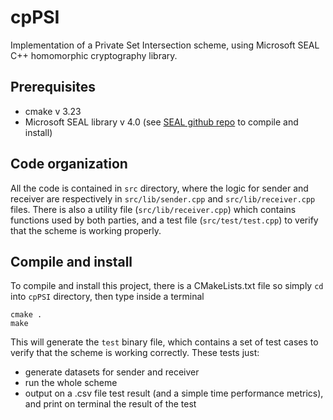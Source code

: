 # cpPSI
Implementation of a Private Set Intersection scheme, using Microsoft SEAL C++ homomorphic cryptography library.

## Prerequisites
- cmake v 3.23
- Microsoft SEAL library v 4.0 (see [SEAL github repo](https://github.com/Microsoft/SEAL) to compile and install)

## Code organization
All the code is contained in `src` directory, where the logic for sender and receiver are respectively in `src/lib/sender.cpp` and `src/lib/receiver.cpp` files. There is also a utility file (`src/lib/receiver.cpp`) which contains functions used by both parties, and a test file (`src/test/test.cpp`) to verify that the scheme is working properly. 

## Compile and install
To compile and install this project, there is a CMakeLists.txt file so simply `cd` into `cpPSI` directory, then type inside a terminal
```
cmake .
make
```
This will generate the `test` binary file, which contains a set of test cases to verify that the scheme is working correctly.
These tests just:
- generate datasets for sender and receiver
- run the whole scheme
- output on a .csv file test result (and a simple time performance metrics), and print on terminal the result of the test
